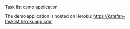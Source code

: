 Task list demo application

The demo application is hosted on Heroku: https://kstefan-tasklist.herokuapp.com